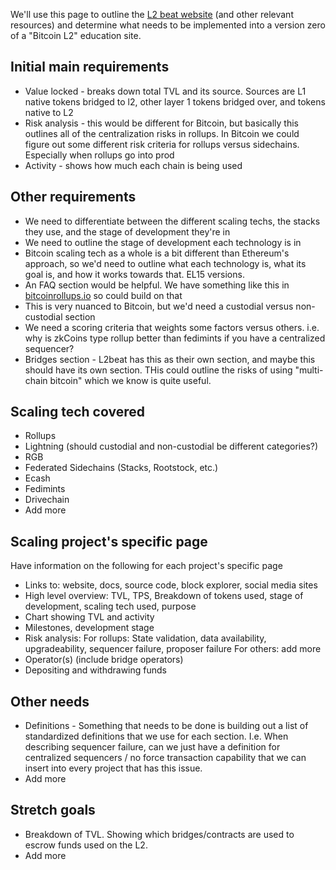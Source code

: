 We'll use this page to outline the [L2 beat website](https://l2beat.com/scaling/summary) (and other relevant resources) and determine what needs to be implemented into a version zero of a "Bitcoin L2" education site.

## Initial main requirements

- Value locked - breaks down total TVL and its source. Sources are L1 native tokens bridged to l2, other layer 1 tokens bridged over, and tokens native to L2
- Risk analysis - this would be different for Bitcoin, but basically this outlines all of the centralization risks in rollups. In Bitcoin we could figure out some different risk criteria for rollups versus sidechains. Especially when rollups go into prod
- Activity - shows how much each chain is being used

## Other requirements

- We need to differentiate between the different scaling techs, the stacks they use, and the stage of development they're in
- We need to outline the stage of development each technology is in
- Bitcoin scaling tech as a whole is a bit different than Ethereum's approach, so we'd need to outline what each technology is, what its goal is, and how it works towards that. EL15 versions.
- An FAQ section would be helpful. We have something like this in [bitcoinrollups.io](https://www.bitcoinrollups.io/) so could build on that
- This is very nuanced to Bitcoin, but we'd need a custodial versus non-custodial section
- We need a scoring criteria that weights some factors versus others. i.e. why is zkCoins type rollup better than fedimints if you have a centralized sequencer?
- Bridges section - L2beat has this as their own section, and maybe this should have its own section. THis could outline the risks of using "multi-chain bitcoin" which we know is quite useful.

## Scaling tech covered

- Rollups
- Lightning (should custodial and non-custodial be different categories?)
- RGB
- Federated Sidechains (Stacks, Rootstock, etc.)
- Ecash
- Fedimints
- Drivechain
- Add more

## Scaling project's specific page

Have information on the following for each project's specific page

- Links to: website, docs, source code, block explorer, social media sites
- High level overview: TVL, TPS, Breakdown of tokens used, stage of development, scaling tech used, purpose
- Chart showing TVL and activity
- Milestones, development stage
- Risk analysis: For rollups: State validation, data availability, upgradeability, sequencer failure, proposer failure
    For others: add more
- Operator(s) (include bridge operators)
- Depositing and withdrawing funds

## Other needs

- Definitions - Something that needs to be done is building out a list of standardized definitions that we use for each section. I.e. When describing sequencer failure, can we just have a definition for centralized sequencers / no force transaction capability that we can insert into every project that has this issue.
- Add more

## Stretch goals

- Breakdown of TVL. Showing which bridges/contracts are used to escrow funds used on the L2.
- Add more
